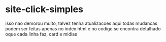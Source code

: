 # site-click-simples
isso nao demorou muito, talvez tenha atualizacoes aqui
todas mudancas podem ser feitas apenas no index.html e no codigo se encontra detalhado oque cada linha faz, card e midias
